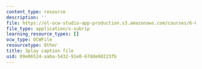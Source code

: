```yaml
---
content_type: resource
description: ''
file: https://ol-ocw-studio-app-production.s3.amazonaws.com/courses/6-042j-mathematics-for-computer-science-spring-2015/09e06524aaba543291e067dde60223fb_-j7MoM3P_J8.vtt
file_type: application/x-subrip
learning_resource_types: []
ocw_type: OCWFile
resourcetype: Other
title: 3play caption file
uid: 09e06524-aaba-5432-91e0-67dde60223fb
---
```

